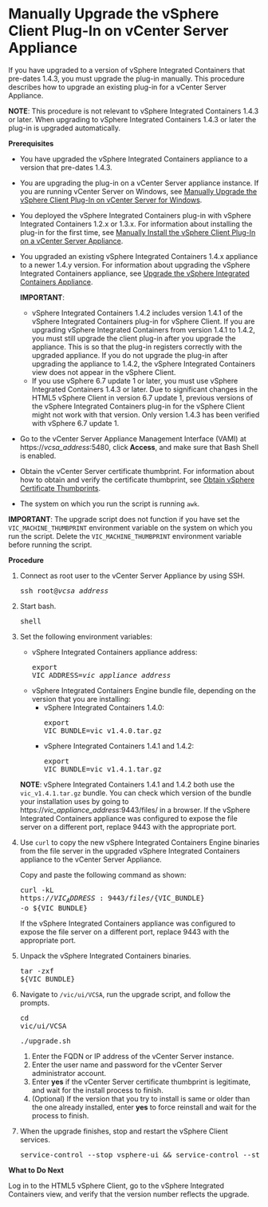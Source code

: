 # Manually Upgrade the vSphere Client Plug-In on vCenter Server Appliance #

If you have upgraded to a version of vSphere Integrated Containers that pre-dates 1.4.3, you must upgrade the plug-in manually. This procedure describes how to upgrade an existing plug-in for a vCenter Server Appliance.

**NOTE**: This procedure is not relevant to vSphere Integrated Containers 1.4.3 or later. When upgrading to vSphere Integrated Containers 1.4.3 or later the plug-in is upgraded automatically.

**Prerequisites**

- You have upgraded the vSphere Integrated Containers appliance to a  version that pre-dates 1.4.3.
- You are upgrading the plug-in on a vCenter Server appliance instance. If you are running vCenter Server on Windows, see [Manually Upgrade the  vSphere Client Plug-In on vCenter Server for Windows](upgrade_h5_plugin_windows.md).
- You deployed the vSphere Integrated Containers plug-in with vSphere Integrated Containers 1.2.x or 1.3.x. For information about installing the plug-in for the first time, see [Manually Install the vSphere Client Plug-In on a vCenter Server Appliance](plugins_vcsa.md). 
- You upgraded an existing vSphere Integrated Containers 1.4.x appliance to a newer 1.4.y version. For information about upgrading the vSphere Integrated Containers appliance, see [Upgrade the vSphere Integrated Containers Appliance](upgrade_appliance.md).

    **IMPORTANT**: 
    
    - vSphere Integrated Containers 1.4.2 includes version 1.4.1 of the vSphere Integrated Containers plug-in for vSphere Client. If you are upgrading vSphere Integrated Containers from version 1.4.1 to 1.4.2, you must still upgrade the client plug-in after you upgrade the appliance. This is so that the plug-in registers correctly with the upgraded appliance. If you do not upgrade the plug-in after upgrading the appliance to 1.4.2, the vSphere Integrated Containers view does not appear in the vSphere Client.
    - If you use vSphere 6.7 update 1 or later, you must use vSphere Integrated Containers 1.4.3 or later. Due to significant changes in the HTML5 vSphere Client in version 6.7 update 1, previous versions of the vSphere Integrated Containers plug-in for the vSphere Client might not work with that version. Only version 1.4.3 has been verified with vSphere 6.7 update 1.
- Go to the vCenter Server Appliance Management Interface (VAMI) at https://<i>vcsa_address</i>:5480, click **Access**, and make sure that Bash Shell is enabled.
- Obtain the vCenter Server certificate thumbprint. For information about how to obtain and verify the certificate thumbprint, see [Obtain vSphere Certificate Thumbprints](obtain_thumbprint.md).
- The system on which you run the script is running `awk`.

**IMPORTANT**: The upgrade script does not function if you have set the `VIC_MACHINE_THUMBPRINT` environment variable on the system on which you run the script. Delete the `VIC_MACHINE_THUMBPRINT` environment variable before running the script.

**Procedure**

1. Connect as root user to the vCenter Server Appliance by using SSH.<pre>ssh root@<i>vcsa_address</i></pre>
2. Start bash.<pre>shell</i></pre>
2. Set the following environment variables:

    - vSphere Integrated Containers appliance address:<pre>export VIC_ADDRESS=<i>vic_appliance_address</i></pre>
    - vSphere Integrated Containers Engine bundle file, depending on the version that you are installing:
      - vSphere Integrated Containers 1.4.0: <pre>export VIC_BUNDLE=vic_v1.4.0.tar.gz</pre>
      - vSphere Integrated Containers 1.4.1 and 1.4.2: <pre>export VIC_BUNDLE=vic_v1.4.1.tar.gz</pre>

    **NOTE**: vSphere Integrated Containers 1.4.1 and 1.4.2 both use the `vic_v1.4.1.tar.gz` bundle. You can check which version of the bundle your installation uses by going to https://<i>vic_appliance_address</i>:9443/files/ in a browser. If the vSphere Integrated Containers appliance was configured to expose the file server on a different port, replace 9443 with the appropriate port.
4. Use `curl` to copy the new vSphere Integrated Containers Engine binaries from the file server in the upgraded vSphere Integrated Containers appliance to the vCenter Server Appliance.

    Copy and paste the following command as shown:<pre>curl -kL https://${VIC_ADDRESS}:9443/files/${VIC_BUNDLE} -o ${VIC_BUNDLE}</pre>If the vSphere Integrated Containers appliance was configured to expose the file server on a different port, replace 9443 with the appropriate port.
5. Unpack the vSphere Integrated Containers binaries.<pre>tar -zxf ${VIC_BUNDLE}</pre>
6. Navigate to `/vic/ui/VCSA`, run the upgrade script, and follow the prompts.<pre>cd vic/ui/VCSA</pre><pre>./upgrade.sh</pre>
	1. Enter the FQDN or IP address of the vCenter Server instance.
	1. Enter the user name and password for the vCenter Server administrator account.
	2. Enter **yes** if the vCenter Server certificate thumbprint is legitimate, and wait for the install process to finish. 
	3. (Optional) If the version that you try to install is same or older than the one already installed, enter **yes** to force reinstall and wait for the process to finish.  
10. When the upgrade finishes, stop and restart the vSphere Client services.   

    <pre>service-control --stop vsphere-ui && service-control --start vsphere-ui && service-control --stop vsphere-client && service-control --start vsphere-client</pre>

**What to Do Next**

Log in to the HTML5 vSphere Client, go to the vSphere Integrated Containers view, and verify that the version number reflects the upgrade.
